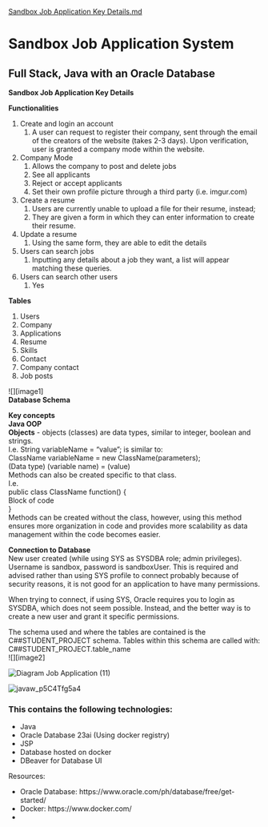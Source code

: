 [Sandbox Job Application Key Details.md](https://github.com/user-attachments/files/18285691/Sandbox.Job.Application.Key.Details.md)
<h1>Sandbox Job Application System</h1>
<h2>Full Stack, Java with an Oracle Database</h2>

**Sandbox Job Application Key Details**

**Functionalities**

1. Create and login an account  
   1. A user can request to register their company, sent through the email of the creators of the website (takes 2-3 days). Upon verification, user is granted a company mode within the website.  
2. Company Mode  
   1. Allows the company to post and delete jobs  
   2. See all applicants  
   3. Reject or accept applicants  
   4. Set their own profile picture through a third party (i.e. imgur.com)  
3. Create a resume  
   1. Users are currently unable to upload a file for their resume, instead;  
   2. They are given a form in which they can enter information to create their resume.  
4. Update a resume  
   1. Using the same form, they are able to edit the details  
5. Users can search jobs  
   1. Inputting any details about a job they want, a list will appear matching these queries.  
6. Users can search other users  
   1. Yes

**Tables**

1. Users  
2. Company  
3. Applications  
4. Resume  
5. Skills  
6. Contact  
7. Company contact  
8. Job posts

![][image1]  
**Database Schema**

**Key concepts**  
**Java OOP**  
	**Objects** \- objects (classes) are data types, similar to integer, boolean and strings.  
		I.e. String variableName \= “value”; is similar to:  
		      ClassName variableName \= new ClassName(parameters);  
		      (Data type) (variable name) \= (value)  
	Methods can also be created specific to that class.  
		I.e.   
public class ClassName function() {  
			Block of code  
		}  
	Methods can be created without the class, however, using this method ensures more organization in code and provides more scalability as data management within the code becomes easier.

**Connection to Database**  
New user created (while using SYS as SYSDBA role; admin privileges). Username is sandbox, password is sandboxUser. This is required and advised rather than using SYS profile to connect probably because of security reasons, it is not good for an application to have many permissions. 

When trying to connect, if using SYS, Oracle requires you to login as SYSDBA, which does not seem possible. Instead, and the better way is to create a new user and grant it specific permissions.

The schema used and where the tables are contained is the C\#\#STUDENT\_PROJECT schema. Tables within this schema are called with: C\#\#STUDENT\_PROJECT.table\_name  
![][image2]

![Diagram Job Application (11)](https://github.com/user-attachments/assets/667ca38e-192f-4b4b-9888-02bdfe73c107)

![javaw_p5C4Tfg5a4](https://github.com/user-attachments/assets/75539646-0ebe-4379-9086-7ee5900c3f39)



<h3>This contains the following technologies:</h3>
<ul>
  <li>Java</li>
  <li>Oracle Database 23ai (Using docker registry)</li>
  <li>JSP</li>
  <li>Database hosted on docker</li>
  <li>DBeaver for Database UI</li>
</ul>

Resources:
<ul>
  <li>Oracle Database: https://www.oracle.com/ph/database/free/get-started/</li>
  <li>Docker: https://www.docker.com/</li>
  <li></li>
</ul>
